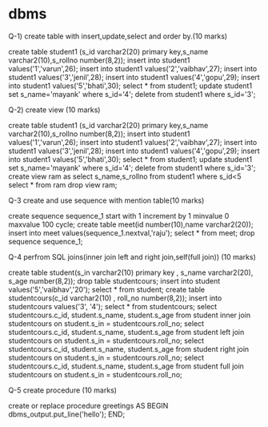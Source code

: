 # dbms
Q-1) create table with insert,update,select and order by.(10 marks)

create table student1 (s_id varchar2(20) primary key,s_name varchar2(10),s_rollno number(8,2));
insert into student1 values('1','varun',26);
insert into student1 values('2','vaibhav',27);
insert into student1 values('3','jenil',28);
insert into student1 values('4','gopu',29);
insert into student1 values('5','bhati',30);
select * from student1;
update student1 set s_name='mayank' where s_id='4';
delete from student1 where s_id='3';

Q-2) create view (10 marks) 

create table student1 (s_id varchar2(20) primary key,s_name varchar2(10),s_rollno number(8,2));
insert into student1 values('1','varun',26);
insert into student1 values('2','vaibhav',27);
insert into student1 values('3','jenil',28);
insert into student1 values('4','gopu',29);
insert into student1 values('5','bhati',30);
select * from student1;
update student1 set s_name='mayank' where s_id='4';
delete from student1 where s_id='3';
create view ram as select s_name,s_rollno from student1 where s_id<5
select * from ram
drop view ram;

Q-3 create and use sequence with mention table(10 marks)

create sequence sequence_1 start with 1 increment by 1 minvalue 0 maxvalue 100 cycle;
create table meet(id number(10),name varchar2(20));
insert into meet values(sequence_1.nextval,'raju');
select * from meet;
drop sequence sequence_1;

Q-4 perfrom SQL joins(inner join left and right join,self(full join)) (10 marks)

create table student(s_in varchar2(10) primary key , s_name varchar2(20), s_age number(8,2));
drop table studentcours;
insert into student values('5','vaibhav','20');
select * from student;
create table studentcours(c_id varchar2(10) , roll_no number(8,2));
insert into studentcours values('3', '4');
select * from studentcours;
select studentcours.c_id, student.s_name, student.s_age from student inner join studentcours on
student.s_in = studentcours.roll_no;
select studentcours.c_id, student.s_name, student.s_age from student left join studentcours on
student.s_in = studentcours.roll_no;
select studentcours.c_id, student.s_name, student.s_age from student right join studentcours on
student.s_in = studentcours.roll_no; 
select studentcours.c_id, student.s_name, student.s_age from student full join studentcours on
student.s_in = studentcours.roll_no; 

Q-5 create procedure (10 marks)

create or replace procedure greetings
AS
BEGIN dbms_output.put_line('hello');
END;










